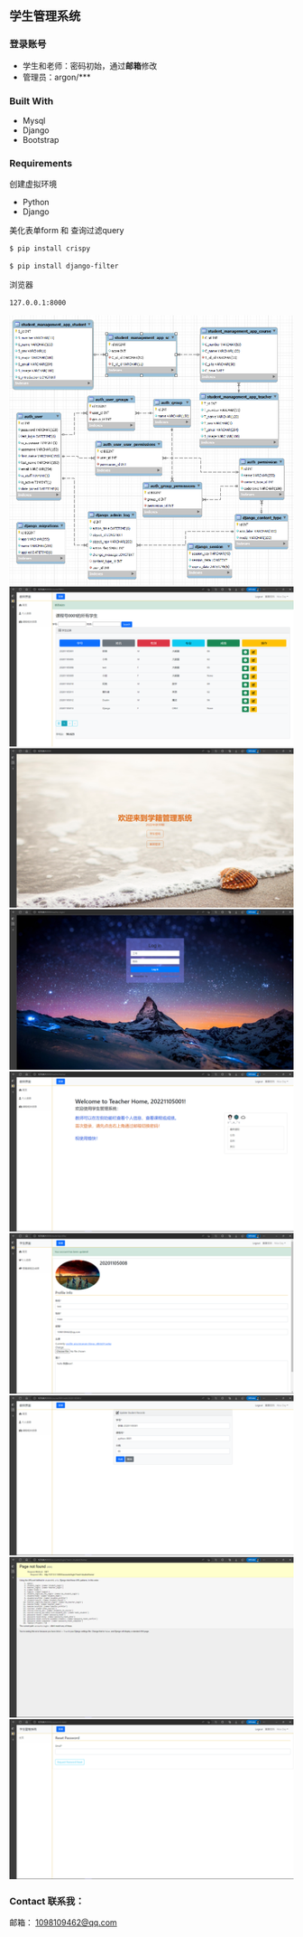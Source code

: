 ## 学生管理系统

### 登录账号

- 学生和老师：密码初始，通过**邮箱**修改
- 管理员：argon/***

### Built With
* Mysql
* Django
* Bootstrap

### Requirements
创建虚拟环境
* Python
* Django

美化表单form 和 查询过滤query
```sh
$ pip install crispy
```
```sh
$ pip install django-filter
```
浏览器
```sh
127.0.0.1:8000
```

![ER-diagram](images/ER.png)
![show](images/show.png)
![index](images/index.png)
![login](images/login.png)
![home](images/home.png)
![profile](images/profile.png)
![update](images/edit.png)
![not_login](images/not-login.png)
![password](images/reset-password.png)

### Contact 联系我：
邮箱： 1098109462@qq.com
